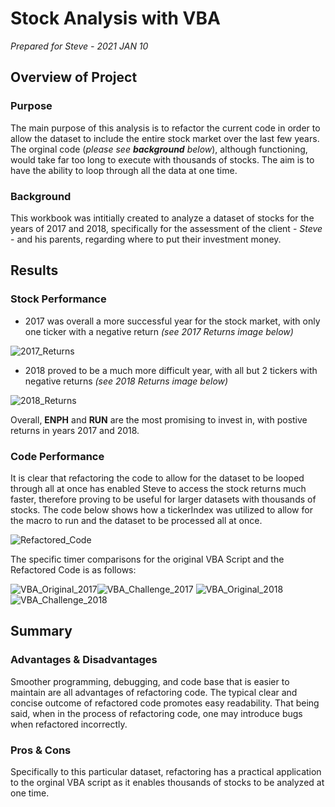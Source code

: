 # Stock Analysis with VBA

*Prepared for Steve - 2021 JAN 10*

## Overview of Project

### Purpose

The main purpose of this analysis is to refactor the current code in order to allow the dataset to include the entire stock market over the last few years. The orginal code (*please see **background** below*), although functioning, would take far too long to execute with thousands of stocks. The aim is to have the ability to loop through all the data at one time.

### Background

This workbook was intitially created to analyze a dataset of stocks for the years of 2017 and 2018, specifically for the assessment of the client - *Steve* - and his parents, regarding where to put their investment money.

## Results

### Stock Performance

* 2017 was overall a more successful year for the stock market, with only one ticker with a negative return *(see 2017 Returns image below)*

![2017_Returns](2017_Returns.png)

* 2018 proved to be a much more difficult year, with all but 2 tickers with negative returns *(see 2018 Returns image below)*

![2018_Returns](2018_Returns.png)

Overall, **ENPH** and **RUN** are the most promising to invest in, with postive returns in years 2017 and 2018.

### Code Performance

It is clear that refactoring the code to allow for the dataset to be looped through all at once has enabled Steve to access the stock returns much faster, therefore proving to be useful for larger datasets with thousands of stocks. The code below shows how a tickerIndex was utilized to allow for the macro to run and the dataset to be processed all at once.

![Refactored_Code](Refactored_Code.png)

The specific timer comparisons for the original VBA Script and the Refactored Code is as follows:

![VBA_Original_2017](VBA_Original_2017.png)![VBA_Challenge_2017](VBA_Challenge_2017.png)
![VBA_Original_2018](VBA_Original_2017.png)![VBA_Challenge_2018](VBA_Challenge_2017.png)

## Summary

### Advantages & Disadvantages

Smoother programming, debugging, and code base that is easier to maintain are all advantages of refactoring code. The typical clear and concise outcome of refactored code promotes easy readability. That being said, when in the process of refactoring code, one may introduce bugs when refactored incorrectly.

### Pros & Cons 

Specifically to this particular dataset, refactoring has a practical application to the orginal VBA script as it enables thousands of stocks to be analyzed at one time. 
